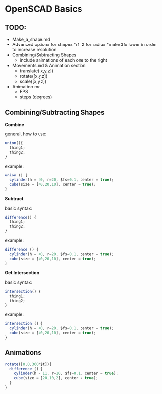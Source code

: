 # OpenSCAD Basics



## TODO:
* Make_a_shape.md
* Advanced options for shapes
  *r1 r2 for radius
  *make $fs lower in order to increase resolution
* Combining/Subtracting Shapes
  * include animations of each one to the right
* Movements.md & Animation section
  * translate([x,y,z])
  * rotate([x,y,z])
  * scale([x,y,z])
* Animation.md
  * FPS
  * steps (degrees)


## Combining/Subtracting Shapes

**Combine**

general, how to use:
```javascript
union(){
  thing1;
  thing2;
}
```

example:
```javascript
union () {
  cylinder(h = 40, r=20, $fs=0.1, center = true);
  cube(size = [40,20,10], center = true);
}
```

**Subtract**

basic syntax:
```javascript
difference() {
  thing1;
  thing2;
}
```
example:
```javascript
difference () {
  cylinder(h = 40, r=20, $fs=0.1, center = true);
  cube(size = [40,20,10], center = true);
}
```

**Get Intersection**

basic syntax:
```javascript
intersection() {
  thing1;
  thing2;
}
```

example:
```javascript
intersection () {
  cylinder(h = 40, r=20, $fs=0.1, center = true);
  cube(size = [40,20,10], center = true);
}
```

## Animations


```javascript
rotate([0,0,360*$t]){
  difference () {
    cylinder(h = 11, r=10, $fs=0.1, center = true);
    cube(size = [20,10,2], center = true);
  }
}
```


